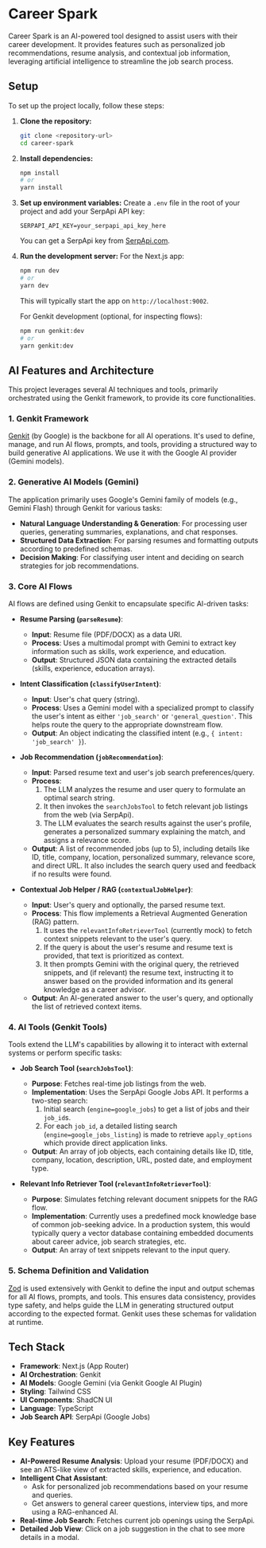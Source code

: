 
# Career Spark

Career Spark is an AI-powered tool designed to assist users with their career development. It provides features such as personalized job recommendations, resume analysis, and contextual job information, leveraging artificial intelligence to streamline the job search process.

## Setup

To set up the project locally, follow these steps:

1.  **Clone the repository:**
    ```bash
    git clone <repository-url>
    cd career-spark
    ```

2.  **Install dependencies:**
    ```bash
    npm install
    # or
    yarn install
    ```

3.  **Set up environment variables:**
    Create a `.env` file in the root of your project and add your SerpApi API key:
    ```env
    SERPAPI_API_KEY=your_serpapi_api_key_here
    ```
    You can get a SerpApi key from [SerpApi.com](https://serpapi.com/).

4.  **Run the development server:**
    For the Next.js app:
    ```bash
    npm run dev
    # or
    yarn dev
    ```
    This will typically start the app on `http://localhost:9002`.

    For Genkit development (optional, for inspecting flows):
    ```bash
    npm run genkit:dev
    # or
    yarn genkit:dev
    ```

## AI Features and Architecture

This project leverages several AI techniques and tools, primarily orchestrated using the Genkit framework, to provide its core functionalities.

### 1. Genkit Framework

[Genkit](https://firebase.google.com/docs/genkit) (by Google) is the backbone for all AI operations. It's used to define, manage, and run AI flows, prompts, and tools, providing a structured way to build generative AI applications. We use it with the Google AI provider (Gemini models).

### 2. Generative AI Models (Gemini)

The application primarily uses Google's Gemini family of models (e.g., Gemini Flash) through Genkit for various tasks:
*   **Natural Language Understanding & Generation**: For processing user queries, generating summaries, explanations, and chat responses.
*   **Structured Data Extraction**: For parsing resumes and formatting outputs according to predefined schemas.
*   **Decision Making**: For classifying user intent and deciding on search strategies for job recommendations.

### 3. Core AI Flows

AI flows are defined using Genkit to encapsulate specific AI-driven tasks:

*   **Resume Parsing (`parseResume`)**:
    *   **Input**: Resume file (PDF/DOCX) as a data URI.
    *   **Process**: Uses a multimodal prompt with Gemini to extract key information such as skills, work experience, and education.
    *   **Output**: Structured JSON data containing the extracted details (skills, experience, education arrays).

*   **Intent Classification (`classifyUserIntent`)**:
    *   **Input**: User's chat query (string).
    *   **Process**: Uses a Gemini model with a specialized prompt to classify the user's intent as either `'job_search'` or `'general_question'`. This helps route the query to the appropriate downstream flow.
    *   **Output**: An object indicating the classified intent (e.g., `{ intent: 'job_search' }`).

*   **Job Recommendation (`jobRecommendation`)**:
    *   **Input**: Parsed resume text and user's job search preferences/query.
    *   **Process**:
        1.  The LLM analyzes the resume and user query to formulate an optimal search string.
        2.  It then invokes the `searchJobsTool` to fetch relevant job listings from the web (via SerpApi).
        3.  The LLM evaluates the search results against the user's profile, generates a personalized summary explaining the match, and assigns a relevance score.
    *   **Output**: A list of recommended jobs (up to 5), including details like ID, title, company, location, personalized summary, relevance score, and direct URL. It also includes the search query used and feedback if no results were found.

*   **Contextual Job Helper / RAG (`contextualJobHelper`)**:
    *   **Input**: User's query and optionally, the parsed resume text.
    *   **Process**: This flow implements a Retrieval Augmented Generation (RAG) pattern.
        1.  It uses the `relevantInfoRetrieverTool` (currently mock) to fetch context snippets relevant to the user's query.
        2.  If the query is about the user's resume and resume text is provided, that text is prioritized as context.
        3.  It then prompts Gemini with the original query, the retrieved snippets, and (if relevant) the resume text, instructing it to answer based on the provided information and its general knowledge as a career advisor.
    *   **Output**: An AI-generated answer to the user's query, and optionally the list of retrieved context items.

### 4. AI Tools (Genkit Tools)

Tools extend the LLM's capabilities by allowing it to interact with external systems or perform specific tasks:

*   **Job Search Tool (`searchJobsTool`)**:
    *   **Purpose**: Fetches real-time job listings from the web.
    *   **Implementation**: Uses the SerpApi Google Jobs API. It performs a two-step search:
        1.  Initial search (`engine=google_jobs`) to get a list of jobs and their `job_id`s.
        2.  For each `job_id`, a detailed listing search (`engine=google_jobs_listing`) is made to retrieve `apply_options` which provide direct application links.
    *   **Output**: An array of job objects, each containing details like ID, title, company, location, description, URL, posted date, and employment type.

*   **Relevant Info Retriever Tool (`relevantInfoRetrieverTool`)**:
    *   **Purpose**: Simulates fetching relevant document snippets for the RAG flow.
    *   **Implementation**: Currently uses a predefined mock knowledge base of common job-seeking advice. In a production system, this would typically query a vector database containing embedded documents about career advice, job search strategies, etc.
    *   **Output**: An array of text snippets relevant to the input query.

### 5. Schema Definition and Validation

[Zod](https://zod.dev/) is used extensively with Genkit to define the input and output schemas for all AI flows, prompts, and tools. This ensures data consistency, provides type safety, and helps guide the LLM in generating structured output according to the expected format. Genkit uses these schemas for validation at runtime.

## Tech Stack

*   **Framework**: Next.js (App Router)
*   **AI Orchestration**: Genkit
*   **AI Models**: Google Gemini (via Genkit Google AI Plugin)
*   **Styling**: Tailwind CSS
*   **UI Components**: ShadCN UI
*   **Language**: TypeScript
*   **Job Search API**: SerpApi (Google Jobs)

## Key Features

*   **AI-Powered Resume Analysis**: Upload your resume (PDF/DOCX) and see an ATS-like view of extracted skills, experience, and education.
*   **Intelligent Chat Assistant**:
    *   Ask for personalized job recommendations based on your resume and queries.
    *   Get answers to general career questions, interview tips, and more using a RAG-enhanced AI.
*   **Real-time Job Search**: Fetches current job openings using the SerpApi.
*   **Detailed Job View**: Click on a job suggestion in the chat to see more details in a modal.
